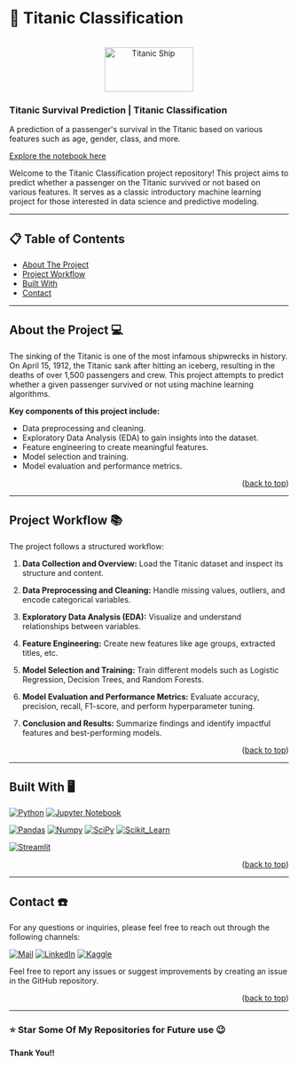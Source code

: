 <!-- To Bring back the link to the top--> 
<a name="readme-top"></a>

# 🚢 Titanic Classification 

<br />
<div align="center">
  <img src="https://upload.wikimedia.org/wikipedia/commons/thumb/f/fd/RMS_Titanic_3.jpg/640px-RMS_Titanic_3.jpg" alt="Titanic Ship" width="160" height="80">
</div>

### Titanic Survival Prediction | Titanic Classification

A prediction of a passenger's survival in the Titanic based on various features such as age, gender, class, and more. 

[Explore the notebook here](https://github.com/HendRamadan1/Titanic-project-/blob/main/titanic/titanic.ipynb)

Welcome to the Titanic Classification project repository! This project aims to predict whether a passenger on the Titanic survived or not based on various features. It serves as a classic introductory machine learning project for those interested in data science and predictive modeling. 

---

## 📋 Table of Contents

- [About The Project](#about-the-project-)
- [Project Workflow](#project-workflow-)
- [Built With](#built-with-️)
- [Contact](#contact-)

---

## About the Project 💻

The sinking of the Titanic is one of the most infamous shipwrecks in history. On April 15, 1912, the Titanic sank after hitting an iceberg, resulting in the deaths of over 1,500 passengers and crew. This project attempts to predict whether a given passenger survived or not using machine learning algorithms. 

**Key components of this project include:**

- Data preprocessing and cleaning.
- Exploratory Data Analysis (EDA) to gain insights into the dataset.
- Feature engineering to create meaningful features.
- Model selection and training.
- Model evaluation and performance metrics.

<p align="right">(<a href="#readme-top">back to top</a>)</p>

---

## Project Workflow 📚

The project follows a structured workflow:

1. **Data Collection and Overview:** Load the Titanic dataset and inspect its structure and content.

2. **Data Preprocessing and Cleaning:** Handle missing values, outliers, and encode categorical variables.

3. **Exploratory Data Analysis (EDA):** Visualize and understand relationships between variables.

4. **Feature Engineering:** Create new features like age groups, extracted titles, etc.

5. **Model Selection and Training:** Train different models such as Logistic Regression, Decision Trees, and Random Forests.

6. **Model Evaluation and Performance Metrics:** Evaluate accuracy, precision, recall, F1-score, and perform hyperparameter tuning.

7. **Conclusion and Results:** Summarize findings and identify impactful features and best-performing models.

<p align="right">(<a href="#readme-top">back to top</a>)</p>

---

## Built With 🖥️

[![Python](https://img.shields.io/badge/Python-FFD43B?style=for-the-badge&logo=python&logoColor=blue)](https://www.python.org)
[![Jupyter Notebook](https://img.shields.io/badge/Jupyter-F37626.svg?&style=for-the-badge&logo=Jupyter&logoColor=white)](https://jupyter.org)

[![Pandas](https://img.shields.io/badge/Pandas-2C2D72?style=for-the-badge&logo=pandas&logoColor=white)](https://pandas.pydata.org)
[![Numpy](https://img.shields.io/badge/Numpy-777BB4?style=for-the-badge&logo=numpy&logoColor=white)](https://numpy.org)
[![SciPy](https://img.shields.io/badge/SciPy-654FF0?style=for-the-badge&logo=SciPy&logoColor=white)](https://scipy.org)
[![Scikit_Learn](https://img.shields.io/badge/scikit_learn-F7931E?style=for-the-badge&logo=scikit-learn&logoColor=white)](https://scikit-learn.org)

[![Streamlit](https://img.shields.io/badge/Streamlit-FF4B4B?style=for-the-badge&logo=Streamlit&logoColor=white)](https://streamlit.io)

<p align="right">(<a href="#readme-top">back to top</a>)</p>

---

## Contact ☎️

For any questions or inquiries, please feel free to reach out through the following channels:

[![Mail](https://img.shields.io/badge/Email-D14836?style=for-the-badge&logo=gmail&logoColor=white)](mailto:hendtalba@gmail.com)
[![LinkedIn](https://img.shields.io/badge/LinkedIn-0077B5?style=for-the-badge&logo=linkedin&logoColor=white)](https://www.linkedin.com/in/hend-ramadan-72a9712a5)
[![Kaggle](https://img.shields.io/badge/Kaggle-20BEFF?style=for-the-badge&logo=Kaggle&logoColor=white)](https://www.kaggle.com/hannod)

Feel free to report any issues or suggest improvements by creating an issue in the GitHub repository.

<p align="right">(<a href="#readme-top">back to top</a>)</p>

---

### ⭐ Star Some Of My Repositories for Future use 😉

**Thank You!!**
